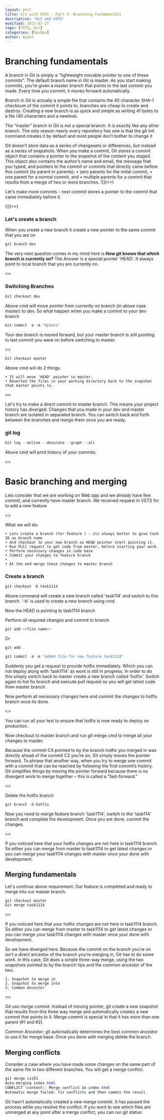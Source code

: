 ```yaml
---
layout: post
title: Git with VSTS - Part 3- Branching Fundamentals
description: "Git and VSTS"
modified: 2017-07-27
tags: [VSTS, Git]
categories: [DevOps]
author: Ajeet
---
```


# Branching fundamentals

A branch in Git is simply a "lightweight movable pointer to one of these commits". The default branch name in Git is master. As you start making commits, you’re given a master branch that points to the last commit you made. Every time you commit, it moves forward automatically.

Branch in Git is actually a simple file that contains the 40 character SHA-1 checksum of the commit it points to, branches are cheap to create and destroy. Creating a new branch is as quick and simple as writing 41 bytes to a file (40 characters and a newline).

The “master” branch in Git is not a special branch. It is exactly like any other branch. The only reason nearly every repository has one is that the git init command creates it by default and most people don’t bother to change it

Git doesn’t store data as a series of changesets or differences, but instead as a series of snapshots.
When you make a commit, Git stores a commit object that contains a pointer to the snapshot of the content you staged. This object also contains the author’s name and email, the message that you typed, and pointers to the commit or commits that directly came before this commit (its parent or parents):
	• zero parents for the initial commit, 
	• one parent for a normal commit, and 
	• multiple parents for a commit that results from a merge of two or more branches.
![](<<commit image>>)

Let's make more commits - next commit stores a pointer to the commit that came immediately before it.

![](<<commit image>>)

### Let's create a branch

When you create a new branch it create a new pointer to the same commit that you are on

```PowerShell
git branch dev
```

The very next question comes in my mind here is **How git knows that which branch is currently on?**
The Answer is a special pointer 'HEAD'. It always point to local branch that you are currently on.

<<image>>

### Switching Branches

```PowerShell
Git checkout dev
```

Above cmd will move pointer from currently on branch (in above case master) to dev.
So what happen when you make a commit to your dev branch

```PowerShell
Git commit -a -m "Update"
```

Your dev branch is moved forward, but your master branch is still pointing to last commit you were on before switching to master.

<<image>> 

```PowerShell
Git checkout master
```
Above cmd will do 2 things. 

	• It will move 'HEAD' pointer to master.
	• Reverted the files in your working directory back to the snapshot that master points to. 
<<image>>

Let's try to make a direct commit to master branch. This means your project history has diverged. Changes that you made in your dev and master branch are isolated in separated branch. You can switch back and forth between the branches and merge them once you are ready.

### git log
```PowerShell
Git log --online --decorate --graph --all
```
Above cmd will print history of your commits.

<<image>>

# Basic branching and merging 

Lets consider that we are working on Web app and we already have few commit, and currently have master branch.
We received request in VSTS for to add a new feature
 
<<image>>

What we will do:

	• Lets create a branch (for feature ) - its always better to give task ID as branch name
	• And checkout to your new branch so HEAD pointer start pointing it.
	• Run Pull request to get code from master, before starting your work.
	• Perform necessary changes in code base
	• Commit your changes to feature branch
	• 
	• At the end merge these changes to master branch

### Create a branch

```PowerShell
git checkout -b task1114
```
Above command will create a new branch called 'task114' and switch to this branch. '-b' is used to create a new branch using cmd.

Now the HEAD is pointing to task1114 branch

Perform all required changes and commit to branch

```PowerShell
git add <<file name>>
```
*Or*
```PowerShell
git add .
```

```PowerShell
git commit -a -m "added file for new feature task1114"
```
Suddenly you get a request to provide hotfix immediately. Which you can not deploy along with 'task1114' as work is still in progress.
In order to do this simply switch back to master create a new branch called 'hotfix'.
Switch again to hot fix branch and execute pull request so you will get latest code from master branch.

Now perform all necessary changes here and commit the changes to hotfix branch once its done.

<<image>>

You can run all your test to ensure that hotfix is now ready to deploy on production.

Now checkout to master branch and run git merge cmd to merge all your changes to master.

Because the commit C4 pointed to by the branch hotfix you merged in was directly ahead of the commit C2 you’re on, Git simply moves the pointer forward. To phrase that another way, when you try to merge one commit with a commit that can be reached by following the first commit’s history, Git simplifies things by moving the pointer forward because there is no divergent work to merge together – this is called a “fast-forward.”

<<image>>

Delete the hotfix branch 

```PowerShell
git branch -d hotfix
```

Now you need to merge feature branch 'task1114', switch to the 'task114' branch and complete the development.
Once you are done, commit the changes.

<<images and cmd>>

If you noticed here that your hotfix changes are not here in task1114 branch. So either you can merge from master to task1114 to get latest changes or you can merge your task1114 changes with master once your done with development.

## Merging fundamentals

Let's continue above requirement. Our feature is completed and ready to merge into our master branch.

```PowerShell
git checkout master
Git merge task1114
```
<<image>>

If you noticed here that your hotfix changes are not here in task1114 branch. So either you can merge from master to task1114 to get latest changes or you can merge your task1114 changes with master once your done with development.

So we have diverged here. Because the commit on the branch you’re on isn’t a direct ancestor of the branch you’re merging in, Git has to do some work. In this case, Git does a simple three-way merge, using the two snapshots pointed to by the branch tips and the common ancestor of the two.

	1. Snapshot to merge in
	2. Snapshot to merge into
	3. Common Ancestor

<<image>>


*Git use merge commit*. Instead of moving pointer, git create a new snapshot that results from this three way merge and automatically creates a new commit that points to it. Merge commit is special in that it has more than one parent (#1 and #2).

*Common Ancestor*: git automatically determines the best common ancestor to use it for merge base. Once you done with merging delete the branch.

## Merging conflicts 

Consider a case where you have made some changes on the same part of the same file in two different branches.
You will get a merge conflict.

```PowerShell
git merge iss53
Auto-merging index.html
CONFLICT (content): Merge conflict in index.html
Automatic merge failed; fix conflicts and then commit the result.
```

Git hasn’t automatically created a new merge commit. It has paused the process while you resolve the conflict. If you want to see which files are unmerged at any point after a merge conflict, you can run git status: